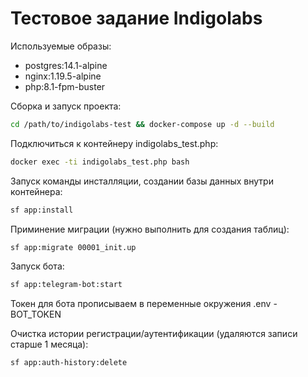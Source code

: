 Тестовое задание Indigolabs
============================

Используемые образы:
- postgres:14.1-alpine
- nginx:1.19.5-alpine
- php:8.1-fpm-buster

Сборка и запуск проекта:

```bash
cd /path/to/indigolabs-test && docker-compose up -d --build
```

Подключиться к контейнеру indigolabs_test.php:

```bash
docker exec -ti indigolabs_test.php bash
```

Запуск команды инсталляции, создании базы данных внутри контейнера:

```bash
sf app:install
```

Приминение миграции (нужно выполнить для создания таблиц):

```bash
sf app:migrate 00001_init.up
```

Запуск бота:

```bash
sf app:telegram-bot:start
```
Токен для бота прописываем в переменные окружения .env - BOT_TOKEN

Очистка истории регистрации/аутентификации (удаляются записи старше 1 месяца):

```bash
sf app:auth-history:delete
```
